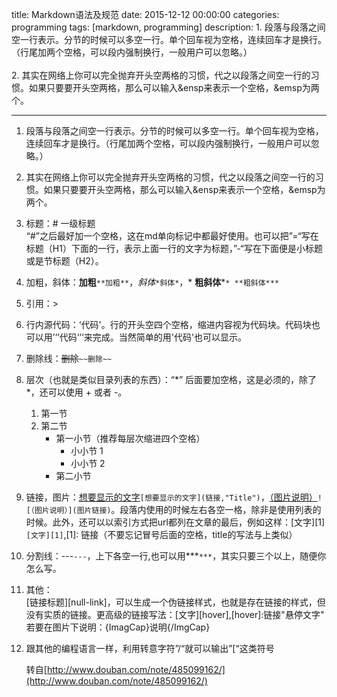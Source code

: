title: Markdown语法及规范
date: 2015-12-12 00:00:00
categories: programming
tags: [markdown, programming]
description: 1. 段落与段落之间空一行表示。分节的时候可以多空一行。单个回车视为空格，连续回车才是换行。（行尾加两个空格，可以段内强制换行，一般用户可以忽略。）<br><br>2. 其实在网络上你可以完全抛弃开头空两格的习惯，代之以段落之间空一行的习惯。如果只要要开头空两格，那么可以输入&ensp来表示一个空格，&emsp为两个。

---
1. 段落与段落之间空一行表示。分节的时候可以多空一行。单个回车视为空格，连续回车才是换行。（行尾加两个空格，可以段内强制换行，一般用户可以忽略。）
2. 其实在网络上你可以完全抛弃开头空两格的习惯，代之以段落之间空一行的习惯。如果只要要开头空两格，那么可以输入&ensp来表示一个空格，&emsp为两个。
3. 标题：# 一级标题  
“#”之后最好加一个空格，这在md单向标记中都最好使用。也可以把”=“写在标题（H1）下面的一行，表示上面一行的文字为标题，”-“写在下面便是小标题或是节标题（H2）。
4. 加粗，斜体：**加粗**`**加粗**`，*斜体*`*斜体*`，* **粗斜体***`* **粗斜体***`
5. 引用：>
6. 行内源代码：‘代码'。行的开头空四个空格，缩进内容视为代码块。代码块也可以用’‘’代码‘’‘来完成。当然简单的用'代码'也可以显示。
7. 删除线：~~删除~~`~~删除~~`
8. 层次（也就是类似目录列表的东西）：“*” 后面要加空格，这是必须的，除了 *，还可以使用 + 或者 -。
	1. 第一节
	2. 第二节
	    * 第一小节（推荐每层次缩进四个空格）
	        * 小小节 1
	        * 小小节 2
	    * 第二小节
9. 链接，图片：[想要显示的文字](链接,"Title")`[想要显示的文字](链接,"Title")`，[（图片说明）](图片链接)`![（图片说明）](图片链接)`。段落内使用的时候左右各空一格，除非是使用列表的时候。此外，还可以以索引方式把url都列在文章的最后，例如这样：[文字][1]`[文字][1]`,[1]: 链接（不要忘记冒号后面的空格，title的写法与上类似）
10. 分割线：---`---`，上下各空一行,也可以用***`***`，其实只要三个以上，随便你怎么写。
11. 其他：  
	[链接标题][null-link]，可以生成一个伪链接样式，也就是存在链接的样式，但没有实质的链接。更高级的链接写法：[文字][hover],[hover]:链接"悬停文字"  
	若要在图片下说明：{ImagCap}说明{/ImgCap} 
12. 跟其他的编程语言一样，利用转意字符”/“就可以输出”[“这类符号

	转自[http://www.douban.com/note/485099162/](http://www.douban.com/note/485099162/)
